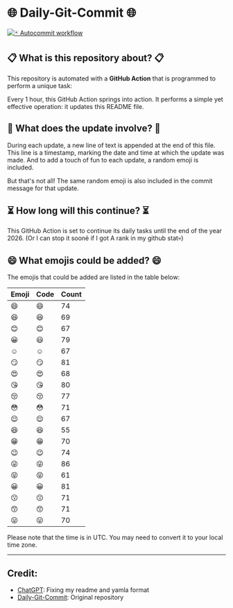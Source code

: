 # 🌐 Daily-Git-Commit 🌐

[![🃏 Autocommit workflow](https://github.com/kleqing/git-auto-commit/actions/workflows/main.yaml/badge.svg?event=check_run)](https://github.com/kleqing/git-auto-commit/actions/workflows/main.yaml)

## 📋 What is this repository about? 📋

This repository is automated with a **GitHub Action** that is programmed to perform a unique task:

Every 1 hour, this GitHub Action springs into action. It performs a simple yet effective operation: it updates this README file.

## 🔄 What does the update involve? 🔄

During each update, a new line of text is appended at the end of this file. This line is a timestamp, marking the date and time at which the update was made. And to add a touch of fun to each update, a random emoji is included.

But that's not all! The same random emoji is also included in the commit message for that update.

## ⏳ How long will this continue? ⏳

This GitHub Action is set to continue its daily tasks until the end of the year 2026. (Or I can stop it soonẻ if I got A rank in my github stat💀)

## 😄 What emojis could be added? 😄

The emojis that could be added are listed in the table below:

| Emoji | Code | Count |
| --- | --- | --- |
| 😄 | :smile: | 74 |
| 😆 | :laughing: | 69 |
| 😊 | :blush: | 67 |
| 😀 | :smiley: | 79 |
| ☺️ | :relaxed: | 67 |
| 😏 | :smirk: | 81 |
| 😍 | :heart_eyes: | 68 |
| 😘 | :kissing_heart: | 80 |
| 😚 | :kissing_closed_eyes: | 77 |
| 😳 | :flushed: | 71 |
| 😌 | :relieved: | 67 |
| 😆 | :satisfied: | 55 |
| 😁 | :grin: | 70 |
| 😉 | :wink: | 74 |
| 😜 | :stuck_out_tongue_winking_eye: | 86 |
| 😝 | :stuck_out_tongue_closed_eyes: | 61 |
| 😀 | :grinning: | 81 |
| 😗 | :kissing: | 71 |
| 😙 | :kissing_smiling_eyes: | 71 |
| 😛 | :stuck_out_tongue: | 70 |

Please note that the time is in UTC. You may need to convert it to your local time zone.

---

## Credit:

- [ChatGPT](chatgpt.com): Fixing my readme and yamla format
- [Daily-Git-Commit](https://github.com/diegomarty/daily-git-commit): Original repository


